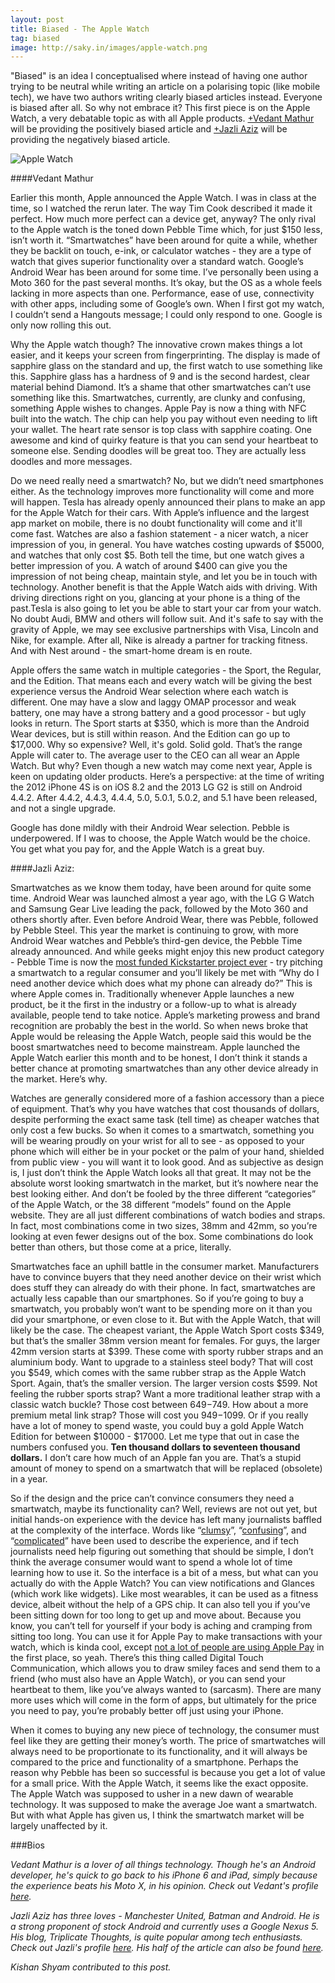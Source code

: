 ```yaml
---
layout: post
title: Biased - The Apple Watch
tag: biased
image: http://saky.in/images/apple-watch.png
---
```


"Biased" is an idea I conceptualised where instead of having one author trying to be neutral while writing an article on a polarising topic (like mobile tech), we have two authors writing clearly biased articles instead. Everyone is biased after all. So why not embrace it? This first piece is on the Apple Watch, a very debatable topic as with all Apple products. [+Vedant Mathur](http://google.com/+VedantMathur) will be providing the positively biased article and [+Jazli Aziz](http://google.com/+JazliAziz) will be providing the negatively biased article.

![Apple Watch](http://saky.in/images/apple-watch.png "Taken from Redmond Pie")

####Vedant Mathur

Earlier this month, Apple announced the Apple Watch. I was in class at the time, so I watched the rerun later. The way Tim Cook described it made it perfect. How much more perfect can a device get, anyway? The only rival to the Apple watch is the toned down Pebble Time which, for just $150 less, isn’t worth it. “Smartwatches” have been around for quite a while, whether they be backlit on touch, e-ink, or calculator watches - they are a type of watch that gives superior functionality over a standard watch. Google’s Android Wear has been around for some time. I’ve personally been using a Moto 360 for the past several months. It’s okay, but the OS as a whole feels lacking in more aspects than one. Performance, ease of use, connectivity with other apps, including some of Google’s own. When I first got my watch, I couldn’t send a Hangouts message; I could only respond to one. Google is only now rolling this out.

Why the Apple watch though? The innovative crown makes things a lot easier, and it keeps your screen from fingerprinting. The display is made of sapphire glass on the standard and up, the first watch to use something like this. Sapphire glass has a hardness of 9 and is the second hardest, clear material behind Diamond. It’s a shame that other smartwatches can’t use something like this. Smartwatches, currently, are clunky and confusing, something Apple wishes to changes. Apple Pay is now a thing with NFC built into the watch. The chip can help you pay without even needing to lift your wallet. The heart rate sensor is top class with sapphire coating. One awesome and kind of quirky feature is that you can send your heartbeat to someone else. Sending doodles will be great too. They are actually less doodles and more messages.

Do we need really need a smartwatch? No, but we didn’t need smartphones either. As the technology improves more functionality will come and more will happen. Tesla has already openly announced their plans to make an app for the Apple Watch for their cars. With Apple’s influence and the largest app market on mobile, there is no doubt functionality will come and it'll come fast. Watches are also a fashion statement - a nicer watch, a nicer impression of you, in general. You have watches costing upwards of $5000, and watches that only cost $5. Both tell the time, but one watch gives a better impression of you. A watch of around $400 can give you the impression of not being cheap, maintain style, and let you be in touch with technology. Another benefit is that the Apple Watch aids with driving. With driving directions right on you, glancing at your phone is a thing of the past.Tesla is also going to let you be able to start your car from your watch. No doubt Audi, BMW and others will follow suit. And it's safe to say with the gravity of Apple, we may see exclusive partnerships with Visa, Lincoln and Nike,  for example. After all, Nike is already a partner for tracking fitness. And with Nest around - the smart-home dream is en route.

Apple offers the same watch in multiple categories - the Sport, the Regular, and the Edition. That means each and every watch will be giving the best experience versus the Android Wear selection where each watch is different. One may have a slow and laggy OMAP processor and weak battery, one may have a strong battery and a good processor - but ugly looks in return. The Sport starts at $350, which is more than the Android Wear devices, but is still within reason. And the Edition can go up to $17,000. Why so expensive? Well, it's gold. Solid gold. That’s the range Apple will cater to. The average user to the CEO can all wear an Apple Watch. But why? Even though a new watch may come next year, Apple is keen on updating older products. Here’s a perspective: at the time of writing the 2012 iPhone 4S is on iOS 8.2 and the 2013 LG G2 is still on Android 4.4.2. After 4.4.2, 4.4.3, 4.4.4, 5.0, 5.0.1, 5.0.2, and 5.1 have been released, and not a single upgrade.

Google has done mildly with their Android Wear selection. Pebble is underpowered. If I was to choose, the Apple Watch would be the choice. You get what you pay for, and the Apple Watch is a great buy.

####Jazli Aziz:

Smartwatches as we know them today, have been around for quite some time. Android Wear was launched almost a year ago, with the LG G Watch and Samsung Gear Live leading the pack, followed by the Moto 360 and others shortly after. Even before Android Wear, there was Pebble, followed by Pebble Steel. This year the market is continuing to grow, with more Android Wear watches and Pebble’s third-gen device, the Pebble Time already announced. And while geeks might enjoy this new product category - Pebble Time is now the [most funded Kickstarter project ever](http://asia.pcmag.com/wearable-tech/2081/news/pebble-time-now-most-funded-kickstarter-ever) - try pitching a smartwatch to a regular consumer and you’ll likely be met with “Why do I need another device which does what my phone can already do?” This is where Apple comes in. Traditionally whenever Apple launches a new product, be it the first in the industry or a follow-up to what is already available, people tend to take notice. Apple’s marketing prowess and brand recognition are probably the best in the world. So when news broke that Apple would be releasing the Apple Watch, people said this would be the boost smartwatches need to become mainstream. Apple launched the Apple Watch earlier this month and to be honest, I don’t think it stands a better chance at promoting smartwatches than any other device already in the market. Here’s why.

Watches are generally considered more of a fashion accessory than a piece of equipment. That’s why you have watches that cost thousands of dollars, despite performing the exact same task (tell time) as cheaper watches that only cost a few bucks. So when it comes to a smartwatch, something you will be wearing proudly on your wrist for all to see - as opposed to your phone which will either be in your pocket or the palm of your hand, shielded from public view - you will want it to look good. And as subjective as design is, I just don’t think the Apple Watch looks all that great. It may not be the absolute worst looking smartwatch in the market, but it’s nowhere near the best looking either. And don’t be fooled by the three different “categories” of the Apple Watch, or the 38 different “models” found on the Apple website. They are all just different combinations of watch bodies and straps. In fact, most combinations come in two sizes, 38mm and 42mm, so you’re looking at even fewer designs out of the box. Some combinations do look better than others, but those come at a price, literally.

Smartwatches face an uphill battle in the consumer market. Manufacturers have to convince buyers that they need another device on their wrist which does stuff they can already do with their phone. In fact, smartwatches are actually less capable than our smartphones. So if you’re going to buy a smartwatch, you probably won’t want to be spending more on it than you did your smartphone, or even close to it. But with the Apple Watch, that will likely be the case. The cheapest variant, the Apple Watch Sport costs $349, but that’s the smaller 38mm version meant for females. For guys, the larger 42mm version starts at $399. These come with sporty rubber straps and an aluminium body. Want to upgrade to a stainless steel body? That will cost you $549, which comes with the same rubber strap as the Apple Watch Sport. Again, that’s the smaller version. The larger version costs $599. Not feeling the rubber sports strap? Want a more traditional leather strap with a classic watch buckle? Those cost between $649-$749. How about a more premium metal link strap? Those will cost you $949-$1099. Or if you really have a lot of money to spend waste, you could buy a gold Apple Watch Edition for between $10000 - $17000. Let me type that out in case the numbers confused you. **Ten thousand dollars to seventeen thousand dollars.** I don’t care how much of an Apple fan you are. That’s a stupid amount of money to spend on a smartwatch that will be replaced (obsolete) in a year.

So if the design and the price can’t convince consumers they need a smartwatch, maybe its functionality can? Well, reviews are not out yet, but initial hands-on experience with the device has left many journalists baffled at the complexity of the interface. Words like “[clumsy](http://www.bloomberg.com/news/articles/2015-03-09/apple-watch-hands-on)”, “[confusing](http://www.theverge.com/2015/3/9/8173805/apple-watch-hands-on)”, and “[complicated](http://www.businessinsider.my/apple-watch-hands-on-its-complicated-2015-3/#oJ8BkyW8yaSctRIK.97)” have been used to describe the experience, and if tech journalists need help figuring out something that should be simple, I don’t think the average consumer would want to spend a whole lot of time learning how to use it. So the interface is a bit of a mess, but what can you actually do with the Apple Watch? You can view notifications and Glances (which work like widgets). Like most wearables, it can be used as a fitness device, albeit without the help of a GPS chip. It can also tell you if you’ve been sitting down for too long to get up and move about. Because you know, you can’t tell for yourself if your body is aching and cramping from sitting too long. You can use it for Apple Pay to make transactions with your watch, which is kinda cool, except [not a lot of people are using Apple Pay](http://www.businessinsider.my/nobody-uses-apple-pay-2015-3/?r=US#iF131pq5vXvuTJ25.97) in the first place, so yeah. There’s this thing called Digital Touch Communication, which allows you to draw smiley faces and send them to a friend (who must also have an Apple Watch), or you can send your heartbeat to them, like you’ve always wanted to (sarcasm). There are many more uses which will come in the form of apps, but ultimately for the price you need to pay, you’re probably better off just using your iPhone.

When it comes to buying any new piece of technology, the consumer must feel like they are getting their money’s worth. The price of smartwatches will always need to be proportionate to its functionality, and it will always be compared to the price and functionality of a smartphone. Perhaps the reason why Pebble has been so successful is because you get a lot of value for a small price. With the Apple Watch, it seems like the exact opposite. The Apple Watch was supposed to usher in a new dawn of wearable technology. It was supposed to make the average Joe want a smartwatch. But with what Apple has given us, I think the smartwatch market will be largely unaffected by it.

###Bios

*Vedant Mathur is a lover of all things technology. Though he's an Android developer, he's quick to go back to his iPhone 6 and iPad, simply because the experience beats his Moto X, in his opinion. Check out Vedant's profile [here](http://google.com/+VedantMathur).*

*Jazli Aziz has three loves - Manchester United, Batman and Android. He is a strong proponent of stock Android and currently uses a Google Nexus 5. His blog, Triplicate Thoughts, is quite popular among tech enthusiasts. Check out Jazli's profile [here](http://google.com/+JazliAziz). His half of the article can also be found [here](http://triplicatethoughts.blogspot.in/2015/03/biased-apple-watch.html#.VRgAB_mUcRo).*

*Kishan Shyam contributed to this post.*
